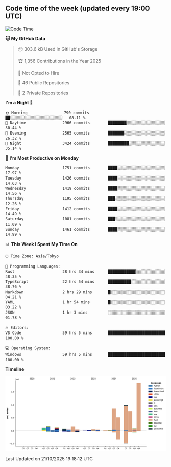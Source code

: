 ## Code time of the week (updated every 19:00 UTC)

<!--START_SECTION:waka-->
![Code Time](http://img.shields.io/badge/Code%20Time-5%2C588%20hrs%2038%20mins-blue)

**🐱 My GitHub Data** 

> 📦 303.6 kB Used in GitHub's Storage 
 > 
> 🏆 1,356 Contributions in the Year 2025
 > 
> 🚫 Not Opted to Hire
 > 
> 📜 46 Public Repositories 
 > 
> 🔑 2 Private Repositories 
 > 
**I'm a Night 🦉** 

```text
🌞 Morning                790 commits         ██░░░░░░░░░░░░░░░░░░░░░░░   08.11 % 
🌆 Daytime                2966 commits        ████████░░░░░░░░░░░░░░░░░   30.44 % 
🌃 Evening                2565 commits        ███████░░░░░░░░░░░░░░░░░░   26.32 % 
🌙 Night                  3424 commits        █████████░░░░░░░░░░░░░░░░   35.14 % 
```
📅 **I'm Most Productive on Monday** 

```text
Monday                   1751 commits        ████░░░░░░░░░░░░░░░░░░░░░   17.97 % 
Tuesday                  1426 commits        ████░░░░░░░░░░░░░░░░░░░░░   14.63 % 
Wednesday                1419 commits        ████░░░░░░░░░░░░░░░░░░░░░   14.56 % 
Thursday                 1195 commits        ███░░░░░░░░░░░░░░░░░░░░░░   12.26 % 
Friday                   1412 commits        ████░░░░░░░░░░░░░░░░░░░░░   14.49 % 
Saturday                 1081 commits        ███░░░░░░░░░░░░░░░░░░░░░░   11.09 % 
Sunday                   1461 commits        ████░░░░░░░░░░░░░░░░░░░░░   14.99 % 
```


📊 **This Week I Spent My Time On** 

```text
🕑︎ Time Zone: Asia/Tokyo

💬 Programming Languages: 
Rust                     28 hrs 34 mins      ████████████░░░░░░░░░░░░░   48.35 % 
TypeScript               22 hrs 54 mins      ██████████░░░░░░░░░░░░░░░   38.76 % 
Markdown                 2 hrs 29 mins       █░░░░░░░░░░░░░░░░░░░░░░░░   04.21 % 
YAML                     1 hr 54 mins        █░░░░░░░░░░░░░░░░░░░░░░░░   03.22 % 
JSON                     1 hr 3 mins         ░░░░░░░░░░░░░░░░░░░░░░░░░   01.78 % 

🔥 Editors: 
VS Code                  59 hrs 5 mins       █████████████████████████   100.00 % 

💻 Operating System: 
Windows                  59 hrs 5 mins       █████████████████████████   100.00 % 
```

**Timeline**

![Lines of Code chart](https://raw.githubusercontent.com/SARDONYX-sard/SARDONYX-sard/main/assets/bar_graph.png)


 Last Updated on 21/10/2025 19:18:12 UTC
<!--END_SECTION:waka-->